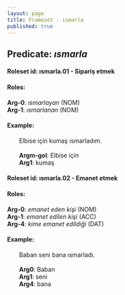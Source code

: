 ```yaml
---
layout: page
title: Frameset - ısmarla
published: true
---
```

<h2>Predicate: <i>ısmarla</i></h2>
<h4>Roleset id: ısmarla.01 - Sipariş etmek<br>
<h4>Roles:</h4>
<b>Arg-0</b>: <i>ısmarlayan</i>  (NOM) <br>
<b>Arg-1</b>: <i>ısmarlanan</i>  (NOM) <br>
<h4>Example:</h4>
&emsp;&emsp;Elbise için kumaş ısmarladım.<br><br>
&emsp;&emsp;<b>Argm-gol</b>:  Elbise için<br>
&emsp;&emsp;<b>Arg1</b>:  kumaş<br>

<h4>Roleset id: ısmarla.02 - Emanet etmek<br>
<h4>Roles:</h4>
<b>Arg-0</b>: <i>emanet eden kişi</i>  (NOM) <br>
<b>Arg-1</b>: <i>emanet edilen kişi</i>  (ACC) <br>
<b>Arg-4</b>: <i>kime emanet edildiği</i>  (DAT) <br>
<h4>Example:</h4>
&emsp;&emsp;Baban seni bana ısmarladı.<br><br>
&emsp;&emsp;<b>Arg0</b>:  Baban<br>
&emsp;&emsp;<b>Arg1</b>:  seni<br>
&emsp;&emsp;<b>Arg4</b>:  bana<br>

